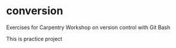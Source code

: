 # conversion
Exercises for Carpentry Workshop on version control with Git Bash

This is practice project
